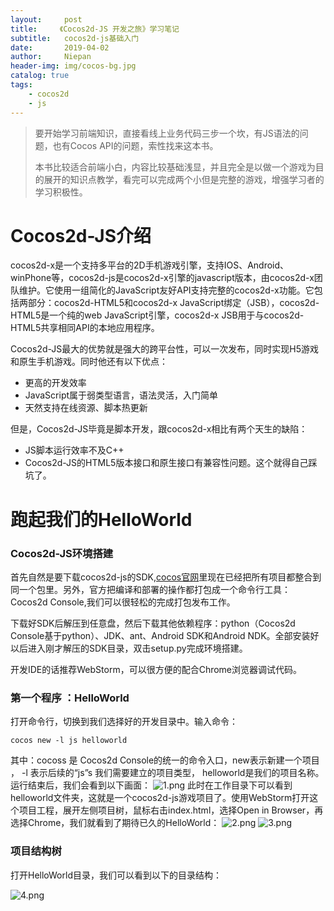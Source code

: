 ```yaml
---
layout:     post
title:     《Cocos2d-JS 开发之旅》学习笔记
subtitle:   cocos2d-js基础入门
date:       2019-04-02
author:     Niepan
header-img: img/cocos-bg.jpg
catalog: true
tags:
    - cocos2d
    - js
---
```


> 要开始学习前端知识，直接看线上业务代码三步一个坎，有JS语法的问题，也有Cocos API的问题，索性找来这本书。
>
> 本书比较适合前端小白，内容比较基础浅显，并且完全是以做一个游戏为目的展开的知识点教学，看完可以完成两个小但是完整的游戏，增强学习者的学习积极性。


# Cocos2d-JS介绍


cocos2d-x是一个支持多平台的2D手机游戏引擎，支持IOS、Android、winPhone等，cocos2d-js是cocos2d-x引擎的javascript版本，由cocos2d-x团队维护。它使用一组简化的JavaScript友好API支持完整的cocos2d-x功能。它包括两部分：cocos2d-HTML5和cocos2d-x JavaScript绑定（JSB），cocos2d-HTML5是一个纯的web JavaScript引擎，cocos2d-x JSB用于与cocos2d-HTML5共享相同API的本地应用程序。


Cocos2d-JS最大的优势就是强大的跨平台性，可以一次发布，同时实现H5游戏和原生手机游戏。同时他还有以下优点：

- 更高的开发效率
- JavaScript属于弱类型语言，语法灵活，入门简单
- 天然支持在线资源、脚本热更新

但是，Cocos2d-JS毕竟是脚本开发，跟cocos2d-x相比有两个天生的缺陷：

- JS脚本运行效率不及C++
- Cocos2d-JS的HTML5版本接口和原生接口有兼容性问题。这个就得自己踩坑了。

# 跑起我们的HelloWorld

### Cocos2d-JS环境搭建


首先自然是要下载cocos2d-js的SDK,[cocos官网](https://cocos2d-x.org/download "官网")里现在已经把所有项目都整合到同一个包里。另外，官方把编译和部署的操作都打包成一个命令行工具：Cocos2d Console,我们可以很轻松的完成打包发布工作。

下载好SDK后解压到任意盘，然后下载其他依赖程序：python（Cocos2d Console基于python）、JDK、ant、Android SDK和Android NDK。全部安装好以后进入刚才解压的SDK目录，双击setup.py完成环境搭建。

开发IDE的话推荐WebStorm，可以很方便的配合Chrome浏览器调试代码。

### 第一个程序 ：HelloWorld
打开命令行，切换到我们选择好的开发目录中。输入命令：

	cocos new -l js helloworld

其中：cocoss 是 Cocos2d Console的统一的命令入口，new表示新建一个项目 ， -l 表示后续的“js”s 我们需要建立的项目类型， helloworld是我们的项目名称。运行结束后，我们会看到以下画面：
![1.png](https://upload-images.jianshu.io/upload_images/1874051-2f28949c90229937.png?imageMogr2/auto-orient/strip%7CimageView2/2/w/1240)
此时在工作目录下可以看到helloworld文件夹，这就是一个cocos2d-js游戏项目了。使用WebStorm打开这个项目工程，展开左侧项目树，鼠标右击index.html，选择Open in Browser，再选择Chrome，我们就看到了期待已久的HelloWorld：
![2.png](https://upload-images.jianshu.io/upload_images/1874051-30e813f53ddd8d47.png?imageMogr2/auto-orient/strip%7CimageView2/2/w/1240)
![3.png](https://upload-images.jianshu.io/upload_images/1874051-0fb778499d1782a7.png?imageMogr2/auto-orient/strip%7CimageView2/2/w/1240)


### 项目结构树
打开HelloWorld目录，我们可以看到以下的目录结构：

![4.png](https://upload-images.jianshu.io/upload_images/1874051-ba18e94a3add8af8.png?imageMogr2/auto-orient/strip%7CimageView2/2/w/1240)
